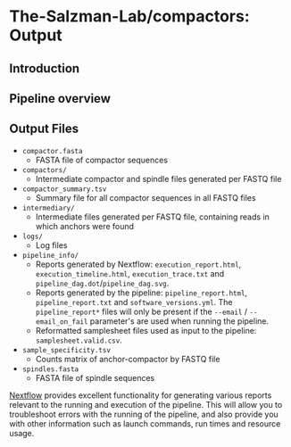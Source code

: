 # The-Salzman-Lab/compactors: Output

## Introduction



## Pipeline overview



## Output Files

- `compactor.fasta`
  - FASTA file of compactor sequences
- `compactors/`
  - Intermediate compactor and spindle files generated per FASTQ file
- `compactor_summary.tsv`
  - Summary file for all compactor sequences in all FASTQ files
- `intermediary/`
  - Intermediate files generated per FASTQ file, containing reads in which anchors were found
- `logs/`
  - Log files
- `pipeline_info/`
  - Reports generated by Nextflow: `execution_report.html`, `execution_timeline.html`, `execution_trace.txt` and `pipeline_dag.dot`/`pipeline_dag.svg`.
  - Reports generated by the pipeline: `pipeline_report.html`, `pipeline_report.txt` and `software_versions.yml`. The `pipeline_report*` files will only be present if the `--email` / `--email_on_fail` parameter's are used when running the pipeline.
  - Reformatted samplesheet files used as input to the pipeline: `samplesheet.valid.csv`.
- `sample_specificity.tsv`
  - Counts matrix of anchor-compactor by FASTQ file
- `spindles.fasta`
  - FASTA file of spindle sequences


[Nextflow](https://www.nextflow.io/docs/latest/tracing.html) provides excellent functionality for generating various reports relevant to the running and execution of the pipeline. This will allow you to troubleshoot errors with the running of the pipeline, and also provide you with other information such as launch commands, run times and resource usage.

